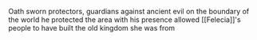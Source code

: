 Oath sworn protectors, guardians against ancient evil on the boundary of the world
he protected the area with his presence
allowed [[Felecia]]'s people to have built the old kingdom she was from

